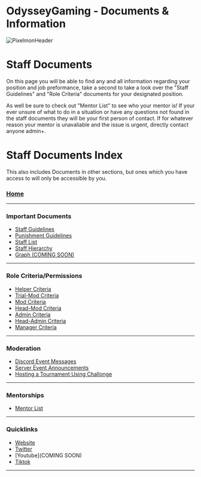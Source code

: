 # OdysseyGaming - Documents & Information 
![PixelmonHeader](uploads/978753bd6326b307dbe39ac064e7b2ef/PixelmonHeader.png)
# Staff Documents 

On this page you will be able to find any and all information regarding your position and job preformance, take a second to take a look over the "Staff Guidelines" and "Role Criteria" documents for your designated position. 

As well be sure to check out "Mentor List" to see who your mentor is! If your ever unsure of what to do in a situation or have any questions not found in the staff documents they will be your first person of contact. If for whatever reason your mentor is unavaliable and the issue is urgent, directly contact anyone admin+.

# Staff Documents Index

This also includes Documents in other sections, but ones which you have access to will only be accessible by you.

### [Home](home)
---
### Important Documents
- [Staff Guidelines](Staff-Guidelines)
- [Punishment Guidelines](Punishment-Guidelines)
- [Staff List](Staff-List)
- [Staff Hierarchy](Staff-Hierarchy)
- [Graph (COMING SOON)](https://graph.mc-odyssey.com/)
---
### Role Criteria/Permissions 
- [Helper Criteria](Helper-Criteria)
- [Trial-Mod Criteria](T-Mod-Criteria)
- [Mod Criteria](Mod-Criteria)
- [Head-Mod Criteria](Head-Mod-Criteria)
- [Admin Criteria](Admin-Criteria)
- [Head-Admin Criteria](Head-Admin-Criteria)
- [Manager Criteria](Manager-Criteria)
---
### Moderation
- [Discord Event Messages](Event-Discord-Announcements)
- [Server Event Announcements](Server-Event-Announcments)
- [Hosting a Tournament Using Challonge](Hosting-a-Tournament-using-Challonge)
---
### Mentorships
- [Mentor List](Mentor-List)
---
### Quicklinks
- [Website](https://mc-odyssey.store/)
- [Twitter](https://twitter.com/OdysseyNetworks)
- [Youtube](COMING SOON)
- [Tiktok](https://www.tiktok.com/@odysseynetwork)
---
